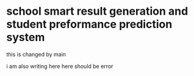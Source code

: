 # school smart result generation and student preformance prediction system

this is changed by main

i am also writing here
here should be error


